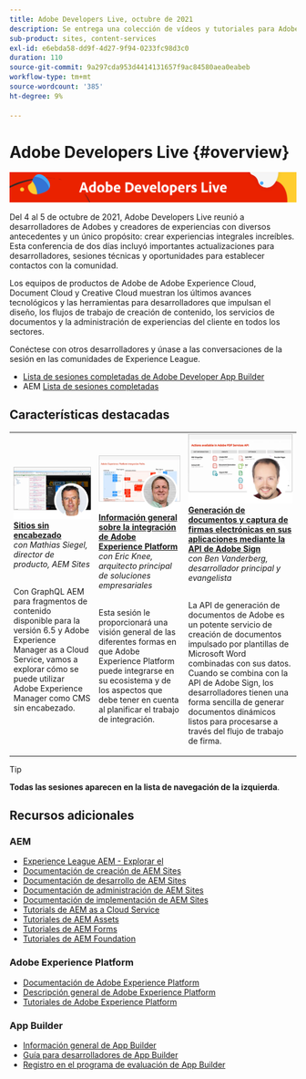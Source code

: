 ```yaml
---
title: Adobe Developers Live, octubre de 2021
description: Se entrega una colección de vídeos y tutoriales para Adobe Experience Manager Sites como parte del evento de Adobe Developers Live.
sub-product: sites, content-services
exl-id: e6ebda58-dd9f-4d27-9f94-0233fc98d3c0
duration: 110
source-git-commit: 9a297cda953d4414131657f9ac84580aea0eabeb
workflow-type: tm+mt
source-wordcount: '385'
ht-degree: 9%

---
```


# Adobe Developers Live {#overview}

<img alt="Adobe Developers Live" src="/help/adobe-developers-live/assets/adl.png" />

Del 4 al 5 de octubre de 2021, Adobe Developers Live reunió a desarrolladores de Adobes y creadores de experiencias con diversos antecedentes y un único propósito: crear experiencias integrales increíbles. Esta conferencia de dos días incluyó importantes actualizaciones para desarrolladores, sesiones técnicas y oportunidades para establecer contactos con la comunidad.

Los equipos de productos de Adobe de Adobe Experience Cloud, Document Cloud y Creative Cloud muestran los últimos avances tecnológicos y las herramientas para desarrolladores que impulsan el diseño, los flujos de trabajo de creación de contenido, los servicios de documentos y la administración de experiencias del cliente en todos los sectores.

Conéctese con otros desarrolladores y únase a las conversaciones de la sesión en las comunidades de Experience League.
* [Lista de sesiones completadas de Adobe Developer App Builder](https://experienceleaguecommunities.adobe.com/t5/project-firefly-discussions/adobe-developers-live-october-2021-project-firefly-s-complete/td-p/425779)
* AEM [Lista de sesiones completadas](https://experienceleaguecommunities.adobe.com/t5/adobe-experience-manager/adobe-developers-live-october-2021-complete-session-list/m-p/423041?profile.language=es#M120517)

## Características destacadas

<table>
  <tr>
   <td>
      <a href="headless.md">
      <img alt="Sitios sin encabezado" src="/help/adobe-developers-live/assets/mathias.png"/>
      </a>
      <div>
         <a href="headless.md"><strong>Sitios sin encabezado</strong></a>         
         <br/><em>con Mathias Siegel, director de producto, AEM Sites</em>
      </div>
      <p>
        <br/>
         Con GraphQL AEM para fragmentos de contenido disponible para la versión 6.5 y Adobe Experience Manager as a Cloud Service, vamos a explorar cómo se puede utilizar Adobe Experience Manager como CMS sin encabezado.
      </p>
     </td>   
     <td>
      <a href="aep-integration.md">
      <img alt="Información general sobre la integración de Adobe Experience Platform" src="/help/adobe-developers-live/assets/eric.png"/>
      </a>
      <div>
         <a href="aep-integration.md"><strong>Información general sobre la integración de Adobe Experience Platform</strong></a>
         <br/><em>con Eric Knee, arquitecto principal de soluciones empresariales</em>
      </div>
      <p>
        <br/>
         Esta sesión le proporcionará una visión general de las diferentes formas en que Adobe Experience Platform puede integrarse en su ecosistema y de los aspectos que debe tener en cuenta al planificar el trabajo de integración.
      </p>
   </td>
   </td>
     <td>
      <a href="pdf-services-api.md">
      <img alt="Generación de documentos y captura de firmas electrónicas en las aplicaciones mediante la API de Adobe Sign" src="/help/adobe-developers-live/assets/ben.png"/>
      </a>
      <div>
         <a href="pdf-services-api.md"><strong>Generación de documentos y captura de firmas electrónicas en sus aplicaciones mediante la API de Adobe Sign</strong></a>
         <br/><em>con Ben Vanderberg, desarrollador principal y evangelista</em>
      </div>
      <p>
        <br/>
         La API de generación de documentos de Adobe es un potente servicio de creación de documentos impulsado por plantillas de Microsoft Word combinadas con sus datos. Cuando se combina con la API de Adobe Sign, los desarrolladores tienen una forma sencilla de generar documentos dinámicos listos para procesarse a través del flujo de trabajo de firma.
      </p>
   </td> 
  </tr>
</table>

>[!TIP]
>
>**Todas las sesiones aparecen en la lista de navegación de la izquierda**.

## Recursos adicionales

### AEM

* [Experience League AEM - Explorar el](https://experienceleague.adobe.com/#recommended/solutions/experience-manager)
* [Documentación de creación de AEM Sites](https://experienceleague.adobe.com/docs/experience-manager-65/authoring/home.html)
* [Documentación de desarrollo de AEM Sites](https://experienceleague.adobe.com/docs/experience-manager-65/developing/home.html)
* [Documentación de administración de AEM Sites](https://experienceleague.adobe.com/docs/experience-manager-65/administering/home.html)
* [Documentación de implementación de AEM Sites](https://experienceleague.adobe.com/docs/experience-manager-65/deploying/home.html?lang=es)
* [Tutorials de AEM as a Cloud Service](https://experienceleague.adobe.com/docs/experience-manager-learn/cloud-service/overview.html?lang=es)
* [Tutoriales de AEM Assets](https://experienceleague.adobe.com/docs/experience-manager-learn/assets/overview.html?lang=es)
* [Tutoriales de AEM Forms](https://experienceleague.adobe.com/docs/experience-manager-learn/forms/overview.html)
* [Tutoriales de AEM Foundation](https://experienceleague.adobe.com/docs/experience-manager-learn/foundation/overview.html)

### Adobe Experience Platform

* [Documentación de Adobe Experience Platform](https://experienceleague.adobe.com/docs/experience-platform.html)
* [Descripción general de Adobe Experience Platform](https://experienceleague.adobe.com/docs/experience-platform/landing/home.html?lang=es)
* [Tutoriales de Adobe Experience Platform](https://experienceleague.adobe.com/docs/platform-learn/tutorials/overview.html?lang=es)

### App Builder

* [Información general de App Builder](https://adobe.ly/aem-appbuilder)
* [Guía para desarrolladores de App Builder](https://adobe.ly/appbuilder)
* [Registro en el programa de evaluación de App Builder](https://adobe.ly/appbuilder-trial)
